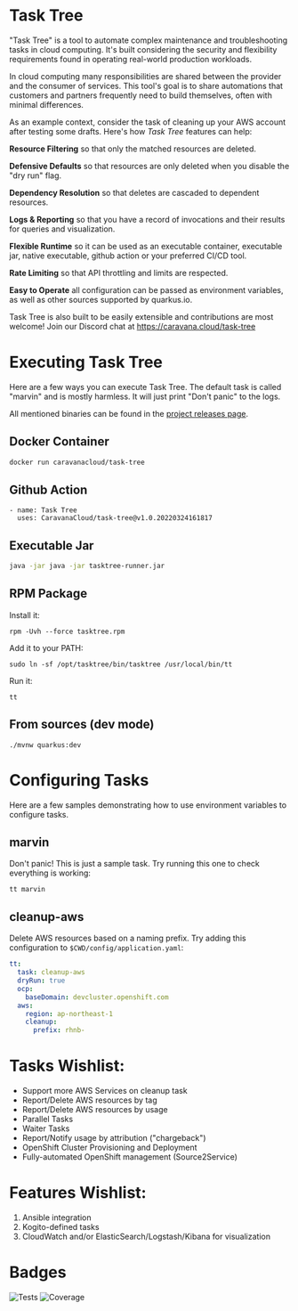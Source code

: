 # Task Tree

"Task Tree" is a tool to automate complex maintenance and troubleshooting tasks in cloud computing. It's built considering the security and flexibility requirements found in operating real-world production workloads.

In cloud computing many responsibilities are shared between the provider and the consumer of services. This tool's goal is to share automations that customers and partners frequently need to build themselves, often with minimal differences.

As an example context, consider the task of cleaning up your AWS account after testing some drafts. Here's how *Task Tree* features can help:

**Resource Filtering** so that only the matched resources are deleted.

**Defensive Defaults** so that resources are only deleted when you disable the "dry run" flag.

**Dependency Resolution** so that deletes are cascaded to dependent resources.

**Logs & Reporting** so that you have a record of invocations and their results for queries and visualization.

**Flexible Runtime** so it can be used as an executable container, executable jar, native executable, github action or your preferred CI/CD tool.

**Rate Limiting** so that API throttling and limits are respected.

**Easy to Operate** all configuration can be passed as environment variables, as well as other sources supported by quarkus.io.

Task Tree is also built to be easily extensible and contributions are most welcome! Join our Discord chat at https://caravana.cloud/task-tree

# Executing Task Tree

Here are a few ways you can execute Task Tree. The default task is called "marvin" and is mostly harmless. It will just print "Don't panic" to the logs.

All mentioned binaries can be found in the [project releases page](https://github.com/CaravanaCloud/task-tree/releases).

## Docker Container
```bash
docker run caravanacloud/task-tree
```

## Github Action
```
- name: Task Tree
  uses: CaravanaCloud/task-tree@v1.0.20220324161817
```

## Executable Jar
```bash
java -jar java -jar tasktree-runner.jar
```

## RPM Package
Install it:
```
rpm -Uvh --force tasktree.rpm
```
Add it to your PATH:
```
sudo ln -sf /opt/tasktree/bin/tasktree /usr/local/bin/tt
```
Run it:
```
tt
```

## From sources (dev mode)
```
./mvnw quarkus:dev
```

# Configuring Tasks

Here are a few samples demonstrating how to use environment variables to configure tasks.

## marvin
Don't panic! This is just a sample task.
Try running this one to check everything is working:
```
tt marvin
```

## cleanup-aws
Delete AWS resources based on a naming prefix.
Try adding this configuration to ```$CWD/config/application.yaml```:
```yaml
tt:
  task: cleanup-aws
  dryRun: true
  ocp:
    baseDomain: devcluster.openshift.com
  aws:
    region: ap-northeast-1
    cleanup:
      prefix: rhnb-
```

# Tasks Wishlist:
- Support more AWS Services on cleanup task
- Report/Delete AWS resources by tag
- Report/Delete AWS resources by usage
- Parallel Tasks
- Waiter Tasks
- Report/Notify usage by attribution ("chargeback")
- OpenShift Cluster Provisioning and Deployment
- Fully-automated OpenShift management (Source2Service)


# Features Wishlist:
1. Ansible integration
2. Kogito-defined tasks
3. CloudWatch and/or ElasticSearch/Logstash/Kibana for visualization

# Badges
![Tests](https://github.com/CaravanaCloud/task-tree/workflows/test-prs-to-main/badge.svg)
![Coverage](.github/badges/jacoco.svg)
